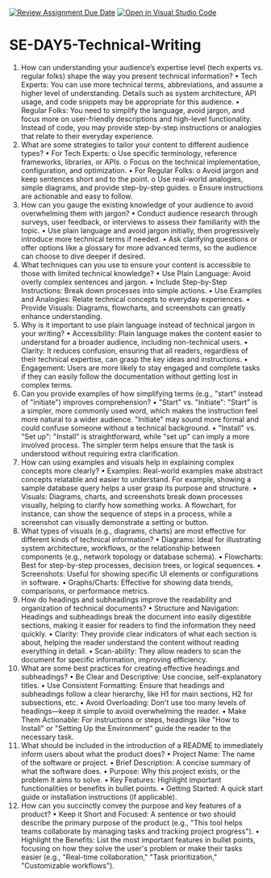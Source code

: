 [![Review Assignment Due Date](https://classroom.github.com/assets/deadline-readme-button-22041afd0340ce965d47ae6ef1cefeee28c7c493a6346c4f15d667ab976d596c.svg)](https://classroom.github.com/a/zsAR-pyY)
[![Open in Visual Studio Code](https://classroom.github.com/assets/open-in-vscode-2e0aaae1b6195c2367325f4f02e2d04e9abb55f0b24a779b69b11b9e10269abc.svg)](https://classroom.github.com/online_ide?assignment_repo_id=17060350&assignment_repo_type=AssignmentRepo)
# SE-DAY5-Technical-Writing
1. How can understanding your audience’s expertise level (tech experts vs. regular folks) shape the way you present technical information?
•	Tech Experts: You can use more technical terms, abbreviations, and assume a higher level of understanding. Details such as system architecture, API usage, and code snippets may be appropriate for this audience.
•	Regular Folks: You need to simplify the language, avoid jargon, and focus more on user-friendly descriptions and high-level functionality. Instead of code, you may provide step-by-step instructions or analogies that relate to their everyday experience.
2. What are some strategies to tailor your content to different audience types?
•	For Tech Experts:
o	Use specific terminology, reference frameworks, libraries, or APIs.
o	Focus on the technical implementation, configuration, and optimization.
•	For Regular Folks:
o	Avoid jargon and keep sentences short and to the point.
o	Use real-world analogies, simple diagrams, and provide step-by-step guides.
o	Ensure instructions are actionable and easy to follow.
3. How can you gauge the existing knowledge of your audience to avoid overwhelming them with jargon?
•	Conduct audience research through surveys, user feedback, or interviews to assess their familiarity with the topic.
•	Use plain language and avoid jargon initially, then progressively introduce more technical terms if needed.
•	Ask clarifying questions or offer options like a glossary for more advanced terms, so the audience can choose to dive deeper if desired.
4. What techniques can you use to ensure your content is accessible to those with limited technical knowledge?
•	Use Plain Language: Avoid overly complex sentences and jargon.
•	Include Step-by-Step Instructions: Break down processes into simple actions.
•	Use Examples and Analogies: Relate technical concepts to everyday experiences.
•	Provide Visuals: Diagrams, flowcharts, and screenshots can greatly enhance understanding.
5. Why is it important to use plain language instead of technical jargon in your writing?
•	Accessibility: Plain language makes the content easier to understand for a broader audience, including non-technical users.
•	Clarity: It reduces confusion, ensuring that all readers, regardless of their technical expertise, can grasp the key ideas and instructions.
•	Engagement: Users are more likely to stay engaged and complete tasks if they can easily follow the documentation without getting lost in complex terms.
6. Can you provide examples of how simplifying terms (e.g., "start" instead of "initiate") improves comprehension?
•	"Start" vs. "Initiate": "Start" is a simpler, more commonly used word, which makes the instruction feel more natural to a wider audience. "Initiate" may sound more formal and could confuse someone without a technical background.
•	"Install" vs. "Set up": "Install" is straightforward, while "set up" can imply a more involved process. The simpler term helps ensure that the task is understood without requiring extra clarification.
7. How can using examples and visuals help in explaining complex concepts more clearly?
•	Examples: Real-world examples make abstract concepts relatable and easier to understand. For example, showing a sample database query helps a user grasp its purpose and structure.
•	Visuals: Diagrams, charts, and screenshots break down processes visually, helping to clarify how something works. A flowchart, for instance, can show the sequence of steps in a process, while a screenshot can visually demonstrate a setting or button.
8. What types of visuals (e.g., diagrams, charts) are most effective for different kinds of technical information?
•	Diagrams: Ideal for illustrating system architecture, workflows, or the relationship between components (e.g., network topology or database schema).
•	Flowcharts: Best for step-by-step processes, decision trees, or logical sequences.
•	Screenshots: Useful for showing specific UI elements or configurations in software.
•	Graphs/Charts: Effective for showing data trends, comparisons, or performance metrics.
9. How do headings and subheadings improve the readability and organization of technical documents?
•	Structure and Navigation: Headings and subheadings break the document into easily digestible sections, making it easier for readers to find the information they need quickly.
•	Clarity: They provide clear indicators of what each section is about, helping the reader understand the content without reading everything in detail.
•	Scan-ability: They allow readers to scan the document for specific information, improving efficiency.
10. What are some best practices for creating effective headings and subheadings?
•	Be Clear and Descriptive: Use concise, self-explanatory titles.
•	Use Consistent Formatting: Ensure that headings and subheadings follow a clear hierarchy, like H1 for main sections, H2 for subsections, etc.
•	Avoid Overloading: Don't use too many levels of headings—keep it simple to avoid overwhelming the reader.
•	Make Them Actionable: For instructions or steps, headings like "How to Install" or "Setting Up the Environment" guide the reader to the necessary task.
11. What should be included in the introduction of a README to immediately inform users about what the product does?
•	Project Name: The name of the software or project.
•	Brief Description: A concise summary of what the software does.
•	Purpose: Why this project exists, or the problem it aims to solve.
•	Key Features: Highlight important functionalities or benefits in bullet points.
•	Getting Started: A quick start guide or installation instructions (if applicable).
12. How can you succinctly convey the purpose and key features of a product?
•	Keep it Short and Focused: A sentence or two should describe the primary purpose of the product (e.g., "This tool helps teams collaborate by managing tasks and tracking project progress").
•	Highlight the Benefits: List the most important features in bullet points, focusing on how they solve the user's problem or make their tasks easier (e.g., "Real-time collaboration," "Task prioritization," "Customizable workflows").


